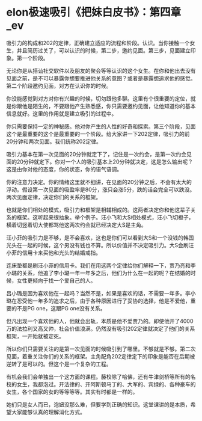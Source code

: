 # elon极速吸引《把妹白皮书》：第四章_ev

吸引力的构成和202的定律，正确建立适应的流程和阶段。认识。当你接触一个女生，并且简历过关了，可以认识的时候，第二步，邀约见面。第三步，见面建立印象。第一个阶段。

无论你是从搭讪社交软件以及朋友的聚会等等认识的这个女生。在你和他出去没有见面之前，是不可以暴露你想要推进他关系的意图？或者是暴露想追求他的感觉。第二个阶段邀约见面，对方在认识你的时候。

你没能感觉到对方对你有兴趣的时候，切勿跟他多聊。这里有个很重要的定位，就是你跟他是陌生的，不要跟他产生熟悉感，你只需要邀约见面，让他知道你的基本信息就好。这里的作用就是建立吸引的过程中。

你只需要保持一定的神秘感。他对你产生的人性的好奇和探索。第三个阶段，见面这个是最重要的这个是最重要的一个阶段。给大家讲一下202定律，吸引力的前20分钟和两次见面。我们统称202定律。

吸引力基本在第一次见面的20分钟就定下了，记住是一次约会，是第一次约会见面的20分钟就定下。你对一个人的吸引基本上20分钟就决定，这是怎么输出呢？这是由你对他的态度，你的状态，你的语气语调。

你的注意力决定。你的情绪这里就不细讲，在见面的20分钟之后，不会有太大的浮动。假设第一次见面的吸盈率是80分，涨只会涨5分，跌的话会完全可以跌没。两次见面定律，决定你们的关系的框架。

也就是你们相处的模式，吸引力和框架是相辅相成的。这两者决定你和他这辈子关系的框架。这听起来很抽象。举个例子。汪小飞和大S相处模式，汪小飞切橙子，横着切竖着切大使都骂他这两次约会就已经决定大S是主角。

汪小菲的吸引力是不够，是不会喜欢，这也是你们可以看到大S和一个没钱的韩国光头在一起的时候，这个男没有钱也不算。所以价值并不决定吸引力。大S会刷汪小菲的信用卡来买他和光头的结婚戒指。

连床垫都是刷汪小菲的信用卡。我们在用这两个定律给你们解释一下，贾乃亮和李小璐的关系，他追了李小璐一年一年多之后，他们为什么在一起的呢？在结婚的时候，女性更倾向于找一个爱自己的人。

吕小璐是因为喜欢他在一起吗？当然不是，如果是喜欢的话，不需要一年多。李小璐在忍受他一年多的追求之后，由于各种原因进行了妥协的选择，他是不爱他，重要的不是PG one，这跟PG one没有关系。

但凡出现一个喜欢他的人，他就会出轨，本质是他不爱贾乃的。即使他开了4000万的法拉利又高又帅，社会价值浪满。仍然没有吸引202定律就决定了他们的关系框架，一开始就被定死。

所以你们只需要关注的是第一次见面的时候吸引到了哪里。不够就是不够。第二次见面，着重关注你们的关系的框架。主角配角202定律定下的印象是能否在后期被逆转了是可以的。但这个是一个复杂的工程。

有机会我们会单独出一个这方面的课程。藤校除了哈佛，还有牛津剑桥等所有的名校的女生，我都泡过。开法律的、开阿斯顿马丁的、大军的、宾绿的、各种豪车的女生，各个国家的女的等等等等。其实有时都是一样的。

她们只是女人而已，泡妞没那么难，但要学到正确的知识。这堂课讲的是本质，希望大家能够认真的理解消化方式。

